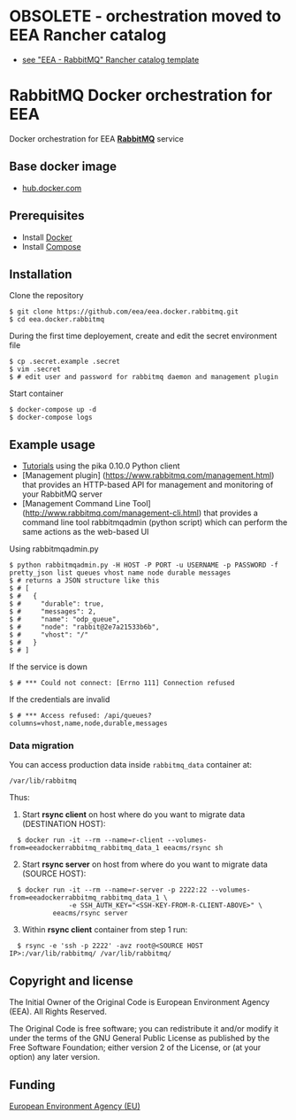 # OBSOLETE - orchestration moved to EEA Rancher catalog

 - [see "EEA - RabbitMQ" Rancher catalog template](https://github.com/eea/eea.rancher.catalog/tree/master/templates/rabbitmq)

# RabbitMQ Docker orchestration for EEA

Docker orchestration for EEA [**RabbitMQ**](http://www.rabbitmq.com/) service

## Base docker image

 - [hub.docker.com](https://hub.docker.com/_/rabbitmq/)

## Prerequisites

- Install [Docker](https://docs.docker.com/installation/)
- Install [Compose](https://docs.docker.com/compose/install/)

## Installation

Clone the repository

    $ git clone https://github.com/eea/eea.docker.rabbitmq.git
    $ cd eea.docker.rabbitmq

During the first time deployement, create and edit the secret environment file

    $ cp .secret.example .secret
    $ vim .secret
    $ # edit user and password for rabbitmq daemon and management plugin

Start container

    $ docker-compose up -d
    $ docker-compose logs

## Example usage

- [Tutorials](https://www.rabbitmq.com/getstarted.html) using the pika 0.10.0 Python client
- [Management plugin] (https://www.rabbitmq.com/management.html) that provides an HTTP-based API for management and monitoring of your RabbitMQ server
- [Management Command Line Tool] (http://www.rabbitmq.com/management-cli.html) that provides a command line tool rabbitmqadmin (python script) which can perform the same actions as the web-based UI

Using rabbitmqadmin.py

    $ python rabbitmqadmin.py -H HOST -P PORT -u USERNAME -p PASSWORD -f pretty_json list queues vhost name node durable messages
    $ # returns a JSON structure like this
    $ # [
    $ #   {
    $ #     "durable": true,
    $ #     "messages": 2,
    $ #     "name": "odp_queue",
    $ #     "node": "rabbit@2e7a21533b6b",
    $ #     "vhost": "/"
    $ #   }
    $ # ]

If the service is down

    $ # *** Could not connect: [Errno 111] Connection refused

If the credentials are invalid

    $ # *** Access refused: /api/queues?columns=vhost,name,node,durable,messages

### Data migration

You can access production data inside `rabbitmq_data` container at:

    /var/lib/rabbitmq

Thus:

1. Start **rsync client** on host where do you want to migrate data (DESTINATION HOST):

  ```
    $ docker run -it --rm --name=r-client --volumes-from=eeadockerrabbitmq_rabbitmq_data_1 eeacms/rsync sh
  ```

2. Start **rsync server** on host from where do you want to migrate data (SOURCE HOST):

  ```
    $ docker run -it --rm --name=r-server -p 2222:22 --volumes-from=eeadockerrabbitmq_rabbitmq_data_1 \
                 -e SSH_AUTH_KEY="<SSH-KEY-FROM-R-CLIENT-ABOVE>" \
             eeacms/rsync server
  ```

3. Within **rsync client** container from step 1 run:

  ```
    $ rsync -e 'ssh -p 2222' -avz root@<SOURCE HOST IP>:/var/lib/rabbitmq/ /var/lib/rabbitmq/
  ```


## Copyright and license

The Initial Owner of the Original Code is European Environment Agency (EEA).
All Rights Reserved.

The Original Code is free software;
you can redistribute it and/or modify it under the terms of the GNU
General Public License as published by the Free Software Foundation;
either version 2 of the License, or (at your option) any later
version.

## Funding

[European Environment Agency (EU)](http://eea.europa.eu)
